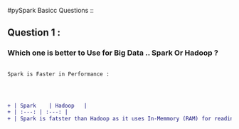 #pySpark Basicc Questions ::

## Question 1 :
### Which one is better to Use for Big Data .. Spark Or Hadoop ?


```diff

Spark is Faster in Performance :




+ | Spark    | Hadoop   |
+ | :---: | :---: |
+ | Spark is fatster than Hadoop as it uses In-Memmory (RAM) for reading and writing data. ok ok ok | The Hadoop use disks for intermediate Read and Write.   |
